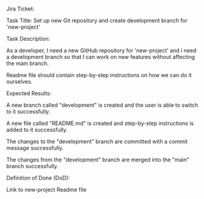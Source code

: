 Jira Ticket:


Task Title: Set up new Git repository and create development branch for 'new-project'


Task Description:


As a developer, I need a new GitHub repository for 'new-project' and i need a development branch so that I can work on new features without affecting the main branch. 

Readme file should contain step-by-step instructions on how we can do it ourselves.


Expected Results:


A new branch called "development" is created and the user is able to switch to it successfully.

A new file called "README.md" is created and step-by-step instructions is added to it successfully.

The changes to the "development" branch are committed with a commit message successfully.

The changes from the "development" branch are merged into the "main" branch successfully.



Definition of Done (DoD):


Link to new-project Readme file
